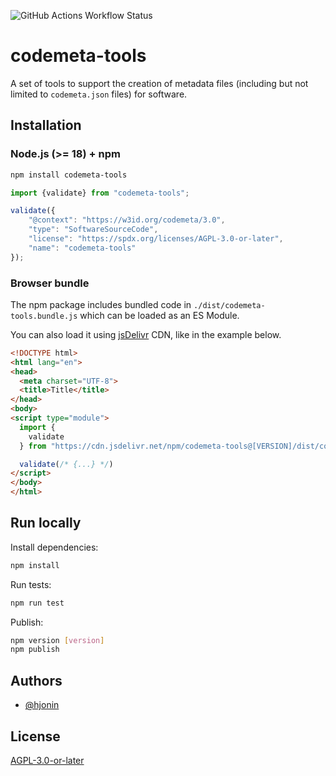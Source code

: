 ![GitHub Actions Workflow Status](https://img.shields.io/github/actions/workflow/status/hjonin/codemeta-tools/ci.yml?label=Tests)

# codemeta-tools

A set of tools to support the creation of metadata files (including but not limited to `codemeta.json` files) for software.

## Installation

### Node.js (>= 18) + npm

```bash
npm install codemeta-tools
```

```javascript
import {validate} from "codemeta-tools";

validate({
    "@context": "https://w3id.org/codemeta/3.0",
    "type": "SoftwareSourceCode",
    "license": "https://spdx.org/licenses/AGPL-3.0-or-later",
    "name": "codemeta-tools"
});
```

### Browser bundle

The npm package includes bundled code in `./dist/codemeta-tools.bundle.js` which can be loaded as an ES Module.

You can also load it using [jsDelivr](https://www.jsdelivr.com/) CDN, like in the example below.

```html
<!DOCTYPE html>
<html lang="en">
<head>
  <meta charset="UTF-8">
  <title>Title</title>
</head>
<body>
<script type="module">
  import {
    validate
  } from "https://cdn.jsdelivr.net/npm/codemeta-tools@[VERSION]/dist/codemeta-tools.bundle.js/+esm";

  validate(/* {...} */)
</script>
</body>
</html>
```

## Run locally

Install dependencies:
```bash
npm install
```

Run tests:
```bash
npm run test 
```

Publish:
```bash
npm version [version]
npm publish
```

## Authors

- [@hjonin](https://github.com/hjonin)

## License

[AGPL-3.0-or-later](LICENSE)
